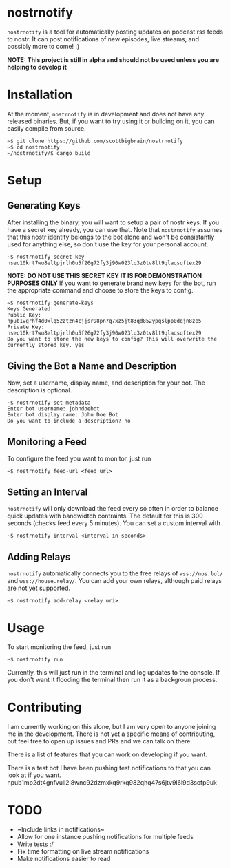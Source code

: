 # nostrnotify
`nostrnotify` is a tool for automatically posting updates on podcast rss feeds to nostr. It can post notifications of new episodes, live streams, and possibly more to come! :)

**NOTE: This project is still in alpha and should not be used unless you are helping to develop it**

# Installation
At the moment, `nostrnotify` is in development and does not have any released binaries. But, if you want to try using it or building on it, you can easily compile from source.
```
~$ git clone https://github.com/scottbigbrain/nostrnotify
~$ cd nostrnotify
~/nostrnotify/$ cargo build
```

# Setup
## Generating Keys
After installing the binary, you will want to setup a pair of nostr keys. If you have a secret key already, you can use that. Note that `nostrnotify` assumes that this nostr identity belongs to the bot alone and won't be consistantly used for anything else, so don't use the key for your personal account.
```
~$ nostrnotify secret-key nsec10krt7wu8eltpjrlh0u5f26g72fy3j90w023lq3z0tv8lt9qlaqsqftex29
```
**NOTE: DO NOT USE THIS SECRET KEY IT IS FOR DEMONSTRATION PURPOSES ONLY**
If you want to generate brand new keys for the bot, run the appropriate command and choose to store the keys to config.
```
~$ nostrnotify generate-keys
Keys Generated
Public Key: npub1vgrhf4d0xlq52ztzn4cjjsr98pn7g7xz5jt83qd852ypqslpp0dqjn8ze5
Private Key: nsec10krt7wu8eltpjrlh0u5f26g72fy3j90w023lq3z0tv8lt9qlaqsqftex29
Do you want to store the new keys to config? This will overwrite the currently stored key. yes
```
## Giving the Bot a Name and Description
Now, set a username, display name, and description for your bot. The description is optional.
```
~$ nostrnotify set-metadata
Enter bot username: johndoebot
Enter bot display name: John Doe Bot
Do you want to include a description? no
```
## Monitoring a Feed
To configure the feed you want to monitor, just run
```
~$ nostrnotify feed-url <feed url>
```
## Setting an Interval
`nostrnotify` will only download the feed every so often in order to balance quick updates with bandwidtch contraints. The default for this is 300 seconds (checks feed every 5 minutes). You can set a custom interval with
```
~$ nostrnotify interval <interval in seconds>
```
## Adding Relays
`nostrnotify` automatically connects you to the free relays of `wss://nos.lol/` and `wss://house.relay/`. You can add your own relays, although paid relays are not yet supported.
```
~$ nostrnotify add-relay <relay uri>
```

# Usage
To start monitoring the feed, just run 
```
~$ nostrnotify run
```
Currently, this will just run in the terminal and log updates to the console. If you don't want it flooding the terminal then run it as a backgroun process.

# Contributing
I am currently working on this alone, but I am very open to anyone joining me in the development. There is not yet a specific means of contributing, but feel free to open up issues and PRs and we can talk on there.

There is a list of features that you can work on developing if you want.

There is a test bot I have been pushing test notifications to that you can look at if you want. 
npub1mp2dt4gnfvull2l8wnc92dzmxkq9rkq982qhq47s6jtv9l6l9d3scfp9uk

# TODO
- ~Include links in notifications~
- Allow for one instance pushing notifications for multiple feeds
- Write tests :/
- Fix time formatting on live stream notifications
- Make notifications easier to read
